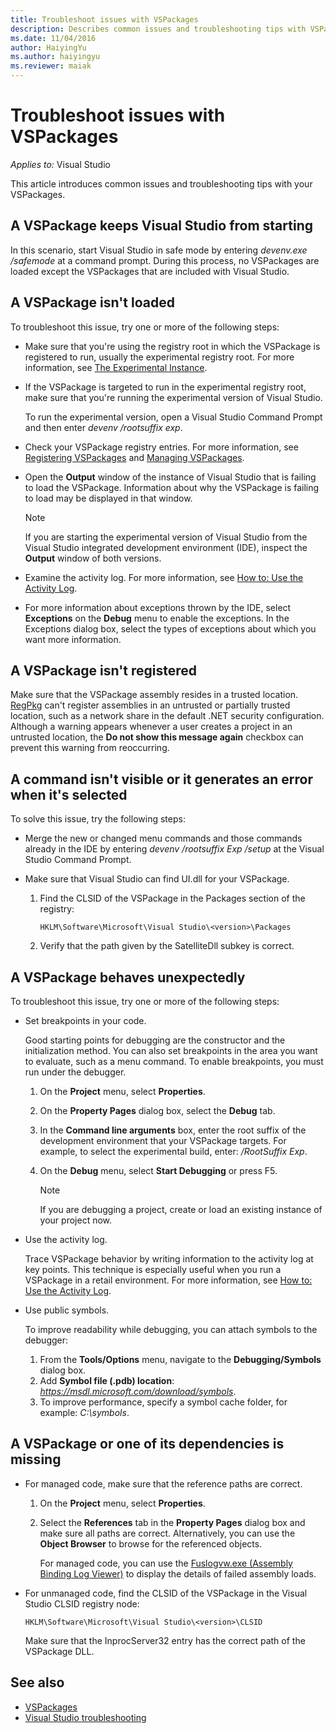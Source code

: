 ```yaml
---
title: Troubleshoot issues with VSPackages
description: Describes common issues and troubleshooting tips with VSPackages.
ms.date: 11/04/2016
author: HaiyingYu
ms.author: haiyingyu
ms.reviewer: maiak
---
```

# Troubleshoot issues with VSPackages

_Applies to:_&nbsp;Visual Studio

This article introduces common issues and troubleshooting tips with your VSPackages.

## A VSPackage keeps Visual Studio from starting

In this scenario, start Visual Studio in safe mode by entering _devenv.exe /safemode_ at a command prompt. During this process, no VSPackages are loaded except the VSPackages that are included with Visual Studio.

## A VSPackage isn't loaded

To troubleshoot this issue, try one or more of the following steps:

- Make sure that you're using the registry root in which the VSPackage is registered to run, usually the experimental registry root. For more information, see [The Experimental Instance](/visualstudio/extensibility/the-experimental-instance).
- If the VSPackage is targeted to run in the experimental registry root, make sure that you're running the experimental version of Visual Studio.

    To run the experimental version, open a Visual Studio Command Prompt and then enter _devenv /rootsuffix exp_.
- Check your VSPackage registry entries. For more information, see [Registering VSPackages](/visualstudio/extensibility/registering-and-unregistering-vspackages) and [Managing VSPackages](/visualstudio/extensibility/managing-vspackages).
- Open the **Output** window of the instance of Visual Studio that is failing to load the VSPackage. Information about why the VSPackage is failing to load may be displayed in that window.

   > [!NOTE]
   > If you are starting the experimental version of Visual Studio from the Visual Studio integrated development environment (IDE), inspect the **Output** window of both versions.
- Examine the activity log. For more information, see [How to: Use the Activity Log](/visualstudio/extensibility/how-to-use-the-activity-log).
- For more information about exceptions thrown by the IDE, select **Exceptions** on the **Debug** menu to enable the exceptions. In the Exceptions dialog box, select the types of exceptions about which you want more information.

## A VSPackage isn't registered

Make sure that the VSPackage assembly resides in a trusted location. [RegPkg](/visualstudio/extensibility/internals/regpkg-utility) can't register assemblies in an untrusted or partially trusted location, such as a network share in the default .NET security configuration. Although a warning appears whenever a user creates a project in an untrusted location, the **Do not show this message again** checkbox can prevent this warning from reoccurring.

## A command isn't visible or it generates an error when it's selected

To solve this issue, try the following steps:

- Merge the new or changed menu commands and those commands already in the IDE by entering _devenv /rootsuffix Exp /setup_ at the Visual Studio Command Prompt.
- Make sure that Visual Studio can find UI.dll for your VSPackage.

   1. Find the CLSID of the VSPackage in the Packages section of the registry:

        `HKLM\Software\Microsoft\Visual Studio\<version>\Packages`
   1. Verify that the path given by the SatelliteDll subkey is correct.

## A VSPackage behaves unexpectedly

To troubleshoot this issue, try one or more of the following steps:

- Set breakpoints in your code.

     Good starting points for debugging are the constructor and the initialization method. You can also set breakpoints in the area you want to evaluate, such as a menu command. To enable breakpoints, you must run under the debugger.

    1. On the **Project** menu, select **Properties**.

    1. On the **Property Pages** dialog box, select the **Debug** tab.

    1. In the **Command line arguments** box, enter the root suffix of the development environment that your VSPackage targets. For example, to select the experimental build, enter: _/RootSuffix Exp_.

    1. On the **Debug** menu, select **Start Debugging** or press F5.

        > [!NOTE]
        > If you are debugging a project, create or load an existing instance of your project now.

- Use the activity log.

     Trace VSPackage behavior by writing information to the activity log at key points. This technique is especially useful when you run a VSPackage in a retail environment. For more information, see [How to: Use the Activity Log](/visualstudio/extensibility/how-to-use-the-activity-log).

- Use public symbols.

    To improve readability while debugging, you can attach symbols to the debugger:

    1. From the **Tools/Options** menu, navigate to the **Debugging/Symbols** dialog box.
    1. Add **Symbol file (.pdb) location**: _https://msdl.microsoft.com/download/symbols_.
    1. To improve performance, specify a symbol cache folder, for example: _C:\symbols_.

## A VSPackage or one of its dependencies is missing

- For managed code, make sure that the reference paths are correct.

   1. On the **Project** menu, select **Properties**.
   1. Select the **References** tab in the **Property Pages** dialog box and make sure all paths are correct. Alternatively, you can use the **Object Browser** to browse for the referenced objects.

        For managed code, you can use the [Fuslogvw.exe (Assembly Binding Log Viewer)](/dotnet/framework/tools/fuslogvw-exe-assembly-binding-log-viewer) to display the details of failed assembly loads.
- For unmanaged code, find the CLSID of the VSPackage in the Visual Studio CLSID registry node:

    `HKLM\Software\Microsoft\Visual Studio\<version>\CLSID`

   Make sure that the InprocServer32 entry has the correct path of the VSPackage DLL.

## See also

- [VSPackages](/visualstudio/extensibility/internals/vspackages)
- [Visual Studio troubleshooting](../welcome-visual-studio.yml)
